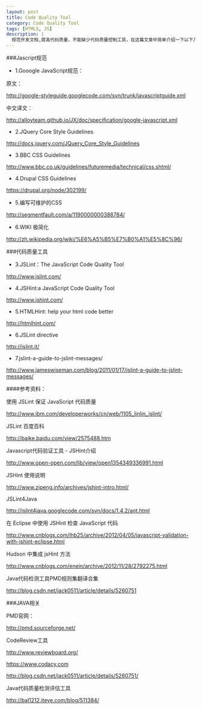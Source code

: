 ```yaml
---
layout: post
title: Code Quality Tool
category: Code Quality Tool
tags: [HTML5, JS]
description: |
  规范开发文档,提高代码质量，不能缺少代码质量控制工具，在这篇文章中简单介绍一下以下几个工具：HTMLHint/JSLint/JSHint/PDM/ReviewBoard
---
```


###Jascript规范
+ 1.Gooogle JavaScript规范：

原文：

<http://google-styleguide.googlecode.com/svn/trunk/javascriptguide.xml>

中文译文：

<http://alloyteam.github.io/JX/doc/specification/google-javascript.xml>

+ 2.JQuery Core Style Guidelines

<http://docs.jquery.com/JQuery_Core_Style_Guidelines>

+ 3.BBC CSS Guidelines

<http://www.bbc.co.uk/guidelines/futuremedia/technical/css.shtml/>

+ 4.Drupal CSS Guidelines

<https://drupal.org/node/302199/>

+ 5.编写可维护的CSS

<http://segmentfault.com/a/1190000000388784/>

+ 6.WIKI 极简化

<http://zh.wikipedia.org/wiki/%E6%A5%B5%E7%B0%A1%E5%8C%96/>


###代码质量工具

+ 3.JSLint：The JavaScript Code Quality Tool

<http://www.jslint.com/>

+ 4.JSHint:a JavaScript Code Quality Tool

<http://www.jshint.com/>

+ 5.HTMLHint: help your html code better

<http://htmlhint.com/>

+ 6.JSLint directive

<http://jslint.it/>

+ 7.jslint-a-guide-to-jslint-messages/

<http://www.jameswiseman.com/blog/2011/01/17/jslint-a-guide-to-jslint-messages/>

####参考资料：

使用 JSLint 保证 JavaScript 代码质量

<http://www.ibm.com/developerworks/cn/web/1105_linlin_jslint/>

JSLint 百度百科

<http://baike.baidu.com/view/2575488.htm>

Javascript代码验证工具 - JSHint介绍

<http://www.open-open.com/lib/view/open1354349336991.html>

JSHint 使用说明

<http://www.zipeng.info/archives/jshint-intro.html/>

JSLint4Java

<http://jslint4java.googlecode.com/svn/docs/1.4.2/ant.html>

在 Eclipse 中使用 JSHint 检查 JavaScript 代码

<http://www.cnblogs.com/lhb25/archive/2012/04/05/javascript-validation-with-jshint-eclipse.html>

Hudson 中集成 jsHint 方法

<http://www.cnblogs.com/enein/archive/2012/11/28/2792275.html>

Java代码检测工具PMD规则集翻译合集

<http://blog.csdn.net/jack0511/article/details/5260751>

###JAVA相关

PMD官网：

<http://pmd.sourceforge.net/>

CodeReview工具

<http://www.reviewboard.org/>

https://www.codacy.com

<http://blog.csdn.net/jack0511/article/details/5260751/>

Java代码质量检测评估工具

<http://bal1212.iteye.com/blog/511384/>
